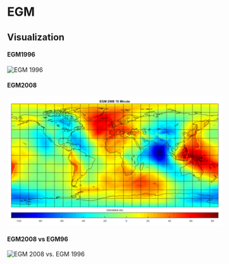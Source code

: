 # EGM

## Visualization

#### EGM1996
![EGM 1996](images/egm96.png "EGM 1996")

#### EGM2008
![EGM 2008](images/egm2008.png "EGM 2008")

#### EGM2008 vs EGM96
![EGM 2008 vs. EGM 1996](images/EGM2008vsEGM96.png "EGM 2008 vs. EGM 1996")
